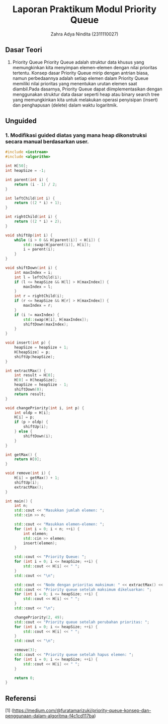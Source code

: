 # <h1 align="center">Laporan Praktikum Modul Priority Queue</h1>
<p align="center">Zahra Adya Nindita (2311110027)</p>

## Dasar Teori

1. Priority Queue
Priority Queue adalah struktur data khusus yang memungkinkan kita menyimpan elemen-elemen dengan nilai prioritas tertentu. Konsep dasar Priority Queue mirip dengan antrian biasa, namun perbedaannya adalah setiap elemen dalam Priority Queue memiliki nilai prioritas yang menentukan urutan elemen saat diambil.Pada dasarnya, Priority Queue dapat diimplementasikan dengan menggunakan struktur data dasar seperti heap atau binary search tree yang memungkinkan kita untuk melakukan operasi penyisipan (insert) dan penghapusan (delete) dalam waktu logaritmik. 

## Unguided 

### 1. Modifikasi guided diatas yang mana heap dikonstruksi secara manual berdasarkan user.
```C++
#include <iostream>
#include <algorithm>

int H[50];
int heapSize = -1;

int parent(int i) {
    return (i - 1) / 2;
}

int leftChild(int i) {
    return ((2 * i) + 1);
}

int rightChild(int i) {
    return ((2 * i) + 2);
}

void shiftUp(int i) {
    while (i > 0 && H[parent(i)] < H[i]) {
        std::swap(H[parent(i)], H[i]);
        i = parent(i);
    }
}

void shiftDown(int i) {
    int maxIndex = i;
    int l = leftChild(i);
    if (l <= heapSize && H[l] > H[maxIndex]) {
        maxIndex = l;
    }
    int r = rightChild(i);
    if (r <= heapSize && H[r] > H[maxIndex]) {
        maxIndex = r;
    }
    if (i != maxIndex) {
        std::swap(H[i], H[maxIndex]);
        shiftDown(maxIndex);
    }
}

void insert(int p) {
    heapSize = heapSize + 1;
    H[heapSize] = p;
    shiftUp(heapSize);
}

int extractMax() {
    int result = H[0];
    H[0] = H[heapSize];
    heapSize = heapSize - 1;
    shiftDown(0);
    return result;
}

void changePriority(int i, int p) {
    int oldp = H[i];
    H[i] = p;
    if (p > oldp) {
        shiftUp(i);
    } else {
        shiftDown(i);
    }
}

int getMax() {
    return H[0];
}

void remove(int i) {
    H[i] = getMax() + 1;
    shiftUp(i);
    extractMax();
}

int main() {
    int n;
    std::cout << "Masukkan jumlah elemen: ";
    std::cin >> n;

    std::cout << "Masukkan elemen-elemen: ";
    for (int i = 0; i < n; ++i) {
        int elemen;
        std::cin >> elemen;
        insert(elemen);
    }

    std::cout << "Priority Queue: ";
    for (int i = 0; i <= heapSize; ++i) {
        std::cout << H[i] << " ";
    }
    std::cout << "\n";

    std::cout << "Node dengan prioritas maksimum: " << extractMax() << "\n";
    std::cout << "Priority queue setelah maksimum dikeluarkan: ";
    for (int i = 0; i <= heapSize; ++i) {
        std::cout << H[i] << " ";
    }
    std::cout << "\n";

    changePriority(2, 49);
    std::cout << "Priority queue setelah perubahan prioritas: ";
    for (int i = 0; i <= heapSize; ++i) {
        std::cout << H[i] << " ";
    }
    std::cout << "\n";

    remove(3);
    std::cout << "Priority queue setelah hapus elemen: ";
    for (int i = 0; i <= heapSize; ++i) {
        std::cout << H[i] << " ";
    }

    return 0;
}
```

## Referensi
[1] (https://medium.com/@furatamarizuki/priority-queue-konsep-dan-penggunaan-dalam-algoritma-f4c1cd117ba)

